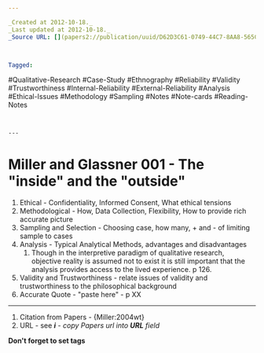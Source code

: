 ```yaml
---

_Created at 2012-10-18._
_Last updated at 2012-10-18._
_Source URL: [](papers2://publication/uuid/D62D3C61-0749-44C7-8AA8-565CDBCA54B3)._



Tagged: 
```
#Qualitative-Research #Case-Study #Ethnography #Reliability #Validity #Trustworthiness #Internal-Reliability #External-Reliability #Analysis #Ethical-Issues #Methodology #Sampling #Notes #Note-cards #Reading-Notes
```


---
```


# Miller and Glassner 001 - The "inside" and the "outside"


1.  Ethical - Confidentiality, Informed Consent, What ethical tensions
2.  Methodological - How, Data Collection, Flexibility, How to provide rich accurate picture
3.  Sampling and Selection - Choosing case, how many, + and - of limiting sample to cases
4.  Analysis - Typical Analytical Methods, advantages and disadvantages
    1.  Though in the interpretive paradigm of qualitative research, objective reality is assumed not to exist it is still important that the analysis provides access to the lived experience. p 126.
5.  Validity and Trustworthiness - relate issues of validity and trustworthiness to the philosophical background
6.  Accurate Quote - "paste here" - p XX

* * *

1.  Citation from Papers - {Miller:2004wt}
2.  URL - see _**i** - copy Papers url into **URL** field_

**Don't forget to set tags**

